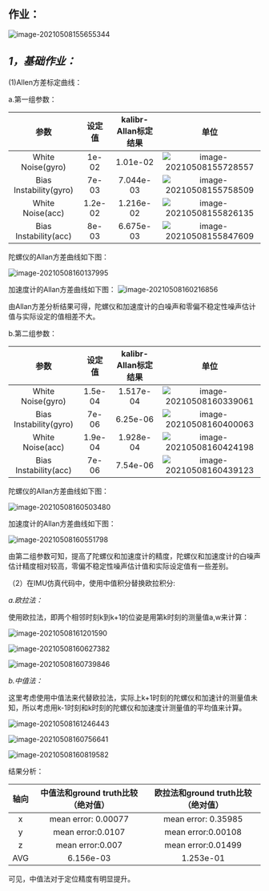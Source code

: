 ## 作业：

![image-20210508155655344](../images/image-20210508155655344.png)

## *1，基础作业：*

(1)Allen方差标定曲线：

a.第一组参数：

|          参数          | 设定值  | kalibr-Allan标定结果 |                             单位                             |
| :--------------------: | :-----: | :------------------: | :----------------------------------------------------------: |
|   White Noise(gyro)    |  1e-02  |       1.01e-02       | ![image-20210508155728557](../images/image-20210508155728557.png) |
| Bias Instability(gyro) |  7e-03  |      7.044e-03       | ![image-20210508155758509](../images/image-20210508155758509.png) |
|    White Noise(acc)    | 1.2e-02 |      1.216e-02       | ![image-20210508155826135](../images/image-20210508155826135.png) |
| Bias Instability(acc)  |  8e-03  |      6.675e-03       | ![image-20210508155847609](../images/image-20210508155847609.png) |

陀螺仪的Allan方差曲线如下图：

![image-20210508160137995](../images/image-20210508160137995.png)

加速度计的Allan方差曲线如下图：
![image-20210508160216856](../images/image-20210508160216856.png)

由Allan方差分析结果可得，陀螺仪和加速度计的白噪声和零偏不稳定性噪声估计值与实际设定的值相差不大。

b.第二组参数：

|          参数          | 设定值  | kalibr-Allan标定结果 |                             单位                             |
| :--------------------: | :-----: | :------------------: | :----------------------------------------------------------: |
|   White Noise(gyro)    | 1.5e-04 |      1.517e-04       | ![image-20210508160339061](../images/image-20210508160339061.png) |
| Bias Instability(gyro) |  7e-06  |       6.25e-06       | ![image-20210508160400063](../images/image-20210508160400063.png) |
|    White Noise(acc)    | 1.9e-04 |      1.928e-04       | ![image-20210508160424198](../images/image-20210508160424198.png) |
| Bias Instability(acc)  |  7e-06  |       7.54e-06       | ![image-20210508160439123](../images/image-20210508160439123.png) |

陀螺仪的Allan方差曲线如下图：

![image-20210508160503480](../images/image-20210508160503480.png)

加速度计的Allan方差曲线如下图：

![image-20210508160551798](../images/image-20210508160551798.png)

由第二组参数可知，提高了陀螺仪和加速度计的精度，陀螺仪和加速度计的白噪声估计精度相对较高，零偏不稳定性噪声估计值和实际设定值有一些差别。

（2）在IMU仿真代码中，使用中值积分替换欧拉积分:

*a.欧拉法：*

使用欧拉法，即两个相邻时刻k到k+1的位姿是用第k时刻的测量值a,w来计算：

![image-20210508161201590](../images/image-20210508161201590.png)

![image-20210508160627382](../images/image-20210508160627382.png)

![image-20210508160739846](../images/image-20210508160739846.png)

*b.中值法：*

这里考虑使用中值法来代替欧拉法，实际上k+1时刻的陀螺仪和加速计的测量值未知，所以考虑用k-1时刻和k时刻的陀螺仪和加速度计测量值的平均值来计算。

![image-20210508161246443](../images/image-20210508161246443.png)

![image-20210508160756641](../images/image-20210508160756641.png)

![image-20210508160819582](../images/image-20210508160819582.png)

结果分析：

| 轴向 | 中值法和ground truth比较（绝对值） | 欧拉法和ground truth比较（绝对值） |
| :--: | :--------------------------------: | :--------------------------------: |
|  x   |        mean error: 0.00077         |        mean error: 0.35985         |
|  y   |         mean error:0.0107          |         mean error:0.00108         |
|  z   |          mean error:0.007          |         mean error:0.01499         |
| AVG  |             6.156e-03              |             1.253e-01              |

可见，中值法对于定位精度有明显提升。